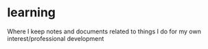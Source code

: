 # learning
Where I keep notes and documents related to things I do for my own interest/professional development
